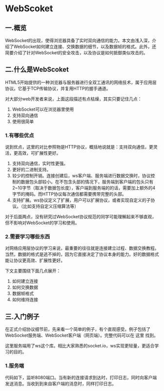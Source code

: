 # WebScoket

## 一.概览

WebSocket的出现，使得浏览器具备了实时双向通信的能力。本文由浅入深，介绍了WebSocket如何建立连接、交换数据的细节，以及数据帧的格式。此外，还简要介绍了针对WebSocket的安全攻击，以及协议是如何抵御类似攻击的。

## 二.什么是WebScoket

HTML5开始提供的一种浏览器与服务器进行全双工通讯的网络技术，属于应用层协议。它基于TCP传输协议，并复用HTTP的握手通道。

对大部分web开发者来说，上面这段描述有点枯燥，其实只要记住几点：

1. WebSocket可以在浏览器里使用
2. 支持双向通信
3. 使用很简单

### 1.有哪些优点

说到优点，这里的对比参照物是HTTP协议，概括地说就是：支持双向通信，更灵活，更高效，可扩展性更好。

1. 支持双向通信，实时性更强。
2. 更好的二进制支持。
3. 较少的控制开销。连接创建后，ws客户端、服务端进行数据交换时，协议控制的数据包头部较小。在不包含头部的情况下，服务端到客户端的包头只有2~10字节（取决于数据包长度），客户端到服务端的的话，需要加上额外的4字节的掩码。而HTTP协议每次通信都需要携带完整的头部。
4. 支持扩展。ws协议定义了扩展，用户可以扩展协议，或者实现自定义的子协议。（比如支持自定义压缩算法等）

对于后面两点，没有研究过WebSocket协议规范的同学可能理解起来不够直观，但不影响对WebSocket的学习和使用。

### 2.需要学习哪些东西

对网络应用层协议的学习来说，最重要的往往就是连接建立过程、数据交换教程。当然，数据的格式是逃不掉的，因为它直接决定了协议本身的能力。好的数据格式能让协议更高效、扩展性更好。

下文主要围绕下面几点展开：

1. 如何建立连接
2. 如何交换数据
3. 数据帧格式
4. 如何维持连接

## 三.入门例子

在正式介绍协议细节前，先来看一个简单的例子，有个直观感受。例子包括了WebSocket服务端、WebSocket客户端（网页端）。完整代码可以在 这里 找到。

这里服务端用了ws这个库。相比大家熟悉的socket.io，ws实现更轻量，更适合学习的目的。

### 1.服务端

代码如下，监听8080端口。当有新的连接请求到达时，打印日志，同时向客户端发送消息。当收到到来自客户端的消息时，同样打印日志。
